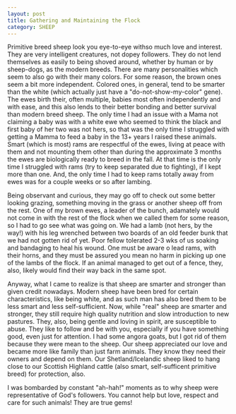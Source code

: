 ```yaml
---
layout: post
title: Gathering and Maintaining the Flock
category: SHEEP
---
```


Primitive breed sheep look you eye-to-eye withso much love and interest. They are very intelligent creatures, not dopey followers. They do not lend themselves as easily to being shoved around, whether by human or by sheep-dogs, as the modern breeds. There are many personalities which seem to also go with their many colors. For some reason, the brown ones seem a bit more independent. Colored ones, in general, tend to be smarter than the white (which actually just have a "do-not-show-my-color" gene). The ewes birth their, often multiple, babies most often independently and with ease, and this also lends to their better bonding and better survival than modern breed sheep. The only time I had an issue with a Mama not claiming a baby was with a white ewe who seemed to think the black and first baby of her two was not hers, so that was the only time I struggled with getting a Mamma to feed a baby in the 13+ years I raised these animals. Smart (which is most) rams are respectful of the ewes, living at peace with them and not mounting them other than during the approximate 3 months the ewes are biologically ready to breed in the fall. At that time is the only time I struggled with rams (try to keep separated due to fighting), if I kept more than one. And, the only time I had to keep rams totally away from ewes was for a couple weeks or so after lambing. 

Being observant and curious, they may go off to check out some better looking grazing, something moving in the grass or another sheep off from the rest. One of my brown ewes, a leader of the bunch, adamately would not come in with the rest of the flock when we called them for some reason, so I had to go see what was going on. We had a lamb (not hers, by the way!) with his leg wrenched between two boards of an old feeder bunk that we had not gotten rid of yet. Poor fellow tolerated 2-3 wks of us soaking and bandaging to heal his wound. One must be aware o lead rams, with their horns, and they must be assured you mean no harm in picking up one of the lambs of the flock. If an animal managed to get out of a fence, they, also, likely would find their way back in the same spot.

Anyway, what I came to realize is that sheep are smarter and stronger than given credit nowadays. Modern sheep have been bred for certain characteristics, like being white, and as such man has also bred them to be less smart and less self-sufficient. Now, while "real" sheep are smarter and stronger, they still require high quality nutrition and slow introduction to new pastures. They, also, being gentle and loving in spirit, are susceptible to abuse. They like to follow and be with you, especially if you have something good, even just for attention. I had some angora goats, but I got rid of them because they were mean to the sheep. Our sheep appreciated our love and became more like family than just farm animals. They know they need their owners and depend on them. Our Shetland/Icelandic sheep liked to hang close to our Scottish Highland cattle (also smart, self-sufficent primitive breed) for protection, also. 

I was bombarded by constant "ah-hah!" moments as to why sheep were representative of God's followers. You cannot help but love, respect and care for such animals! They are true gems!
